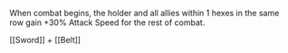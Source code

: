 When combat begins, the holder and all allies within 1 hexes in the same row gain +30% Attack Speed for the rest of combat.

[[Sword]] + [[Belt]]

